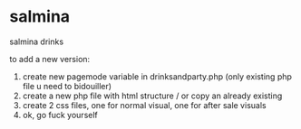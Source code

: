 # salmina
salmina drinks

to add a new version: 
1) create new pagemode variable in drinksandparty.php (only existing php file u need to bidouiller)
2) create a new php file with html structure / or copy an already existing
3) create 2 css files, one for normal visual, one for after sale visuals
4) ok, go fuck yourself
